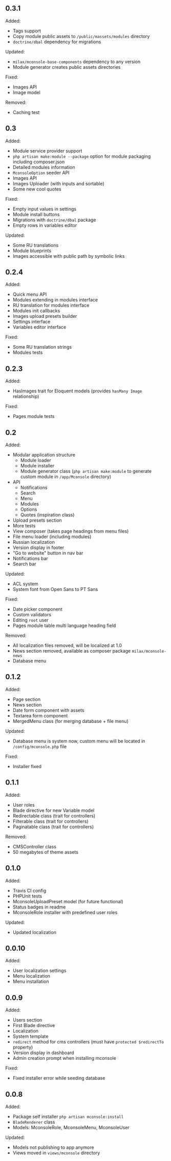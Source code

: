 ## 0.3.1

Added:
  - Tags support
  - Copy module public assets to `/public/massets/modules` directory
  - `doctrine/dbal` dependency for migrations

Updated:
  - `milax/mconsole-base-components` dependency to any version
  - Module generator creates public assets directories

Fixed:
  - Images API
  - Image model

Removed:
  - Caching test

## 0.3

Added:
  - Module service provider support
  - `php artisan make:module --package` option for module packaging including composer.json
  - Detailed modules information
  - `MconsoleOption` seeder API
  - Images API
  - Images Uploader (with inputs and sortable)
  - Some new cool quotes

Fixed:
  - Empty input values in settings
  - Module install buttons
  - Migrations with `doctrine/dbal` package
  - Empty rows in variables editor

Updated:
  - Some RU translations
  - Module blueprints
  - Images accessible with public path by symbolic links

## 0.2.4

Added:
  - Quick menu API
  - Modules extending in modules interface
  - RU translation for modules interface
  - Modules init callbacks
  - Images upload presets builder
  - Settings interface
  - Variables editor interface

Fixed:
  - Some RU translation strings
  - Modules tests

## 0.2.3

Added:
  - HasImages trait for Eloquent models (provides `hasMany Image` relationship)

Fixed:
  - Pages module tests

## 0.2

Added:
  - Modular application structure
      - Module loader
      - Module installer
      - Module generator class (`php artisan make:module` to generate custom module in `/app/Mconsole` directory)
  - API
    - Notifications
    - Search
    - Menu
    - Modules
    - Options
    - Quotes (inspiration class)
  - Upload presets section
  - More tests
  - View composer (takes page headings from menu files)
  - File menu loader (including modules)
  - Russian localization
  - Version display in footer
  - "Go to website" button in nav bar
  - Notifications bar
  - Search bar

Updated:
  - ACL system
  - System font from Open Sans to PT Sans

Fixed:
  - Date picker component
  - Custom validators
  - Editing `root` user
  - Pages module table multi language heading field

Removed:
  - All localization files removed, will be localized at 1.0
  - News section removed, available as composer package `milax/mconsole-news`
  - Database menu

## 0.1.2

Added:
  - Page section
  - News section
  - Date form component with assets
  - Textarea form component
  - MergedMenu class (for merging database + file menu)

Updated:
  - Database menu is system now, custom menu will be located in `/config/mconsole.php` file

Fixed:
  - Installer fixed

## 0.1.1

Added:
  - User roles
  - Blade directive for new Variable model
  - Redirectable class (trait for controllers)
  - Filterable class (trait for controllers)
  - Paginatable class (trait for controllers)

Removed:
  - CMSController class
  - 50 megabytes of theme assets

## 0.1.0

Added:
  - Travis CI config
  - PHPUnit tests
  - MconsoleUploadPreset model (for future functional)
  - Status badges in readme
  - MconsoleRole installer with predefined user roles

Updated:
  - Updated localization

## 0.0.10

Added:
  - User localization settings
  - Menu localization
  - Menu installation

## 0.0.9

Added:
  - Users section
  - First Blade directive
  - Localization
  - System template
  - `redirect` method for cms controllers (must have `protected $redirectTo` property)
  - Version display in dashboard
  - Admin creation prompt when installing mconsole

Fixed:
  - Fixed installer error while seeding database

## 0.0.8

Added:
  - Package self installer `php artisan mconsole:install`
  - `BladeRenderer` class
  - Models: MconsoleRole, MconsoleMenu, MconsoleUser

Updated:
  - Models not publishing to app anymore
  - Views moved in `views/mconsole` directory
